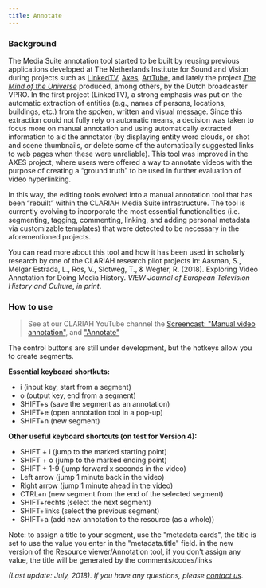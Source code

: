 ```yaml
---
title: Annotate
---
```


### Background

The Media Suite annotation tool started to be built by reusing previous applications developed at The Netherlands Institute for Sound and Vision during projects such as [LinkedTV](https://www.linkedtv.eu/), [Axes](https://www.axes-project.eu/), [ArtTube](https://www.arttube.nl/), and lately the project *[The Mind of the Universe](https://themindoftheuniverse.org/explore)* produced, among others, by the Dutch broadcaster VPRO. In the first project (LinkedTV), a strong emphasis was put on the automatic extraction of entities (e.g., names of persons, locations, buildings, etc.) from the spoken, written and visual message. Since this extraction could not fully rely on automatic means, a decision was taken to focus more on manual annotation and using automatically extracted information to aid the annotator (by displaying entity word clouds, or shot and scene thumbnails, or delete some of the automatically suggested links to web pages when these were unreliable). This tool was improved in the AXES project, where users were offered a way to annotate videos with the purpose of creating a “ground truth” to be used in further evaluation of video hyperlinking. 

In this way, the editing tools evolved into a manual annotation tool that has been “rebuilt” within the CLARIAH Media Suite infrastructure. The tool is currently evolving to incorporate the most essential functionalities (i.e. segmenting, tagging, commenting, linking, and adding personal metadata via customizable templates) that were detected to be necessary in the aforementioned projects.

You can read more about this tool and how it has been used in scholarly research by one of the CLARIAH research pilot projects in:  Aasman, S., Melgar Estrada, L., Ros, V., Slotweg, T., & Wegter, R. (2018). Exploring Video Annotation for Doing Media History. *VIEW Journal of European Television History and Culture*, *in print*. 

### How to use

> See at our CLARIAH YouTube channel the [Screencast: "Manual video annotation"](https://www.youtube.com/watch?v=KL-YXK856OQ&t=157s), and ["Annotate"](https://www.youtube.com/watch?v=el5QzQgh58g&t=2s)

The control buttons are still under development, but the hotkeys allow you to create segments.

**Essential keyboard shortkuts:**

- i (input key, start from a segment)
- o (output key, end from a segment)
- SHIFT+s (save the segment as an annotation)
- SHIFT+e (open annotation tool in a pop-up)
- SHIFT+n (new segment)

**Other useful keyboard shortcuts (on test for Version 4):**

- SHIFT + i (jump to the marked starting point)
- SHIFT + o (jump to the marked ending point)
- SHIFT + 1-9 (jump forward x seconds in the video)
- Left arrow (jump 1 minute back in the video)
- Right arrow (jump 1 minute ahead in the video)
- CTRL+n (new segment from the end of the selected segment)
- SHIFT+rechts (select the next segment)
- SHIFT+links (select the previous segment)
- SHIFT+a (add new annotation to the resource (as a whole))

Note: to assign a title to  your segment, use the "metadata cards", the title is set to use the value you enter in the "metadata.title" field. in the new version of the Resource viewer/Annotation tool, if you don't assign any value, the title will be generated by the comments/codes/links

*(Last update: July, 2018)*. *If you have any questions, please [contact us](/contact).*

